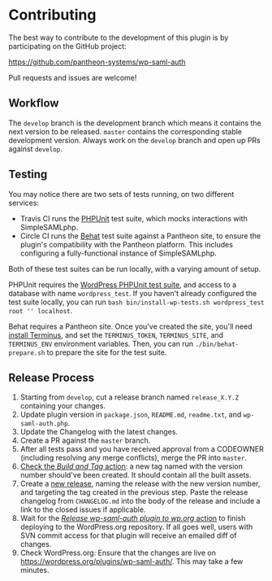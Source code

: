 # Contributing

The best way to contribute to the development of this plugin is by participating on the GitHub project:

https://github.com/pantheon-systems/wp-saml-auth

Pull requests and issues are welcome!

## Workflow

The `develop` branch is the development branch which means it contains the next version to be released. `master` contains the corresponding stable development version. Always work on the `develop` branch and open up PRs against `develop`.

## Testing

You may notice there are two sets of tests running, on two different services:

* Travis CI runs the [PHPUnit](https://phpunit.de/) test suite, which mocks interactions with SimpleSAMLphp.
* Circle CI runs the [Behat](http://behat.org/) test suite against a Pantheon site, to ensure the plugin's compatibility with the Pantheon platform. This includes configuring a fully-functional instance of SimpleSAMLphp.

Both of these test suites can be run locally, with a varying amount of setup.

PHPUnit requires the [WordPress PHPUnit test suite](https://make.wordpress.org/core/handbook/testing/automated-testing/phpunit/), and access to a database with name `wordpress_test`. If you haven't already configured the test suite locally, you can run `bash bin/install-wp-tests.sh wordpress_test root '' localhost`.

Behat requires a Pantheon site. Once you've created the site, you'll need [install Terminus](https://github.com/pantheon-systems/terminus#installation), and set the `TERMINUS_TOKEN`, `TERMINUS_SITE`, and `TERMINUS_ENV` environment variables. Then, you can run `./bin/behat-prepare.sh` to prepare the site for the test suite.

## Release Process

1. Starting from `develop`, cut a release branch named `release_X.Y.Z` containing your changes.
1. Update plugin version in `package.json`, `README.md`, `readme.txt`, and `wp-saml-auth.php`.
1. Update the Changelog with the latest changes.
1. Create a PR against the `master` branch.
1. After all tests pass and you have received approval from a CODEOWNER (including resolving any merge conflicts), merge the PR into `master`.
1. [Check the _Build and Tag_ action](https://github.com/pantheon-systems/wp-saml-auth/actions/workflows/build-tag.yml): a new tag named with the version number should've been created. It should contain all the built assets.
1. Create a [new release](https://github.com/pantheon-systems/wp-saml-auth/releases/new), naming the release with the new version number, and targeting the tag created in the previous step. Paste the release changelog from `CHANGELOG.md` into the body of the release and include a link to the closed issues if applicable.
1. Wait for the [_Release wp-saml-auth plugin to wp.org_ action](https://github.com/pantheon-systems/wp-saml-auth/actions/workflows/wordpress-plugin-deploy.yml) to finish deploying to the WordPress.org repository. If all goes well, users with SVN commit access for that plugin will receive an emailed diff of changes.
1. Check WordPress.org: Ensure that the changes are live on https://wordpress.org/plugins/wp-saml-auth/. This may take a few minutes.